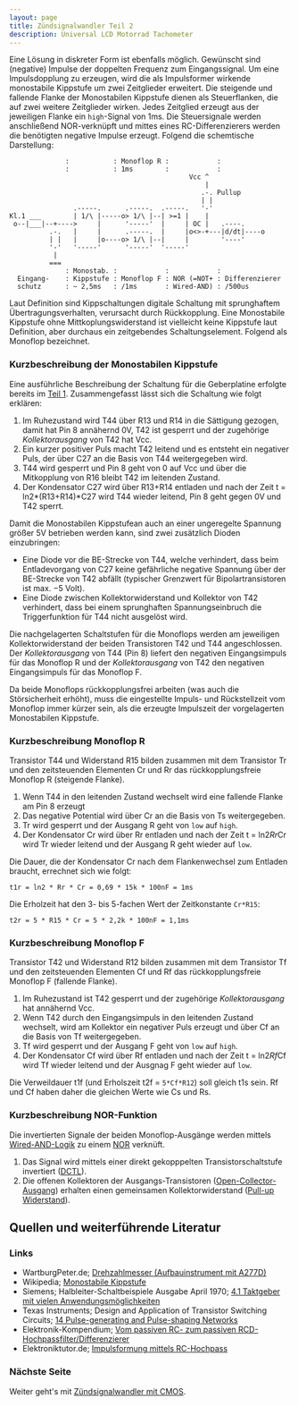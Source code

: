 ```yaml
---
layout: page
title: Zündsignalwandler Teil 2
description: Universal LCD Motorrad Tachometer
---
```


Eine Lösung in diskreter Form ist ebenfalls möglich. Gewünscht sind (negative) Impulse der doppelten Frequenz zum Eingangssignal. Um eine Impulsdopplung zu erzeugen, wird die als Impulsformer wirkende monostabile Kippstufe um zwei Zeitglieder erweitert. Die steigende und fallende Flanke der Monostabilen Kippstufe dienen als Steuerflanken, die auf zwei weitere Zeitglieder wirken. Jedes Zeitglied erzeugt aus der jeweiligen Flanke ein `high`-Signal von 1ms. Die Steuersignale werden anschließend NOR-verknüpft und mittes eines RC-Differenzierers werden die benötigten negative Impulse erzeugt. Folgend die schemtische Darstellung:

```
              :           : Monoflop R :            :
              :           : 1ms        :            :
                                             Vcc ^ 
                                                 |
                                                .-. Pullup
                                                | |
                .-----.      .-----.  .-----.   '-'
Kl.1 ___        | 1/\ |-----o> 1/\ |--| >=1 |    |
 o--|___|--+---->     |      '-----'  |     | OC |   .----.
          .-.   |     |      .-----.  |     |o<>-+---|d/dt|----o
          | |   |     |o----o> 1/\ |--|     |        '----'
          '-'   '-----'      '-----'  '-----'
           |
          ===
              : Monostab. :            :            : 
  Eingang-    : Kippstufe : Monoflop F : NOR (=NOT+ : Differenzierer
  schutz      : ~ 2,5ms   : /1ms       : Wired-AND) : /500us
```

Laut Definition sind Kippschaltungen digitale Schaltung mit sprunghaftem Übertragungsverhalten, verursacht durch Rückkopplung. Eine Monostabile Kippstufe ohne Mittkoplungswiderstand ist vielleicht keine Kippstufe laut Definition, aber durchaus ein zeitgebendes Schaltungselement. Folgend als Monoflop bezeichnet.

### Kurzbeschreibung der Monostabilen Kippstufe
Eine ausführliche Beschreibung der Schaltung für die Geberplatine erfolgte bereits im [Teil 1](zuendsignalwandler_1.html). Zusammengefasst lässt sich die Schaltung wie folgt erklären:
1. Im Ruhezustand wird T44 über R13 und R14 in die Sättigung gezogen, damit hat Pin 8 annähernd 0V, T42 ist gesperrt und der zugehörige _Kollektorausgang_ von T42 hat Vcc.
2. Ein kurzer positiver Puls macht T42 leitend und es entsteht ein negativer Puls, der über C27 an die Basis von T44 weitergegeben wird.
3. T44 wird gesperrt und Pin 8 geht von 0 auf Vcc und über die Mitkopplung von R16 bleibt T42 im leitenden Zustand.
4. Der Kondensator C27 wird über R13+R14 entladen und nach der Zeit t = ln2*(R13+R14)*C27 wird T44 wieder leitend, Pin 8 geht gegen 0V und T42 sperrt.

Damit die Monostabilen Kippstufean auch an einer ungeregelte Spannung größer 5V betrieben werden kann, sind zwei zusätzlich Dioden einzubringen:
- Eine Diode vor die BE-Strecke von T44, welche verhindert, dass beim Entladevorgang von C27 keine gefährliche negative Spannung über der BE-Strecke von T42 abfällt (typischer Grenzwert für Bipolartransistoren ist max. −5 Volt).
- Eine Diode zwischen Kollektorwiderstand und Kollektor von T42 verhindert, dass bei einem sprunghaften Spannungseinbruch die Triggerfunktion für T44 nicht ausgelöst wird. 

Die nachgelagerten Schaltstufen für die Monoflops werden am jeweiligen Kollektorwiderstand der beiden Transistoren T42 und T44 angeschlossen. Der _Kollektorausgang_ von T44 (Pin 8) liefert den negativen Eingangsimpuls für das Monoflop R und der _Kollektorausgang_ von T42 den negativen Eingangsimpuls für das Monoflop F.

Da beide Monoflops rückkopplungsfrei arbeiten (was auch die Störsicherheit erhöht), muss die eingestellte Impuls- und Rückstellzeit vom Monoflop immer kürzer sein, als die erzeugte Impulszeit der vorgelagerten Monostabilen Kippstufe.

### Kurzbeschreibung Monoflop R
Transistor T44 und Widerstand R15 bilden zusammen mit dem Transistor Tr und den zeitsteuenden Elementen Cr und Rr das rückkopplungsfreie Monoflop R (steigende Flanke).

1. Wenn T44 in den leitenden Zustand wechselt wird eine fallende Flanke am Pin 8 erzeugt
2. Das negative Potential wird über Cr an die Basis von Ts weitergegeben.
3. Tr wird gesperrt und der Ausgang R geht von `low` auf `high`.
4. Der Kondensator Cr wird über Rr entladen und nach der Zeit t = ln2*Rr*Cr wird Tr wieder leitend und der Ausgang R geht wieder auf `low`.

Die Dauer, die der Kondensator Cr nach dem Flankenwechsel zum Entladen braucht, errechnet sich wie folgt:

    t1r = ln2 * Rr * Cr = 0,69 * 15k * 100nF = 1ms

Die Erholzeit hat den 3- bis 5-fachen Wert der Zeitkonstante `Cr*R15`:

    t2r = 5 * R15 * Cr = 5 * 2,2k * 100nF = 1,1ms

### Kurzbeschreibung Monoflop F
Transistor T42 und Widerstand R12 bilden zusammen mit dem Transistor Tf und den zeitsteuenden Elementen Cf und Rf das rückkopplungsfreie Monoflop F (fallende Flanke).

1. Im Ruhezustand ist T42 gesperrt und der zugehörige _Kollektorausgang_ hat annähernd Vcc.
2. Wenn T42 durch den Eingangsimpuls in den leitenden Zustand wechselt, wird am Kollektor ein negativer Puls erzeugt und über Cf an die Basis von Tf weitergegeben.
3. Tf wird gesperrt und der Ausgang F geht von `low` auf `high`.
4. Der Kondensator Cf wird über Rf entladen und nach der Zeit t = ln2*Rf*Cf wird Tf wieder leitend und der Ausgnag F geht wieder auf `low`.

Die Verweildauer t1f (und Erholszeit t2f = `5*Cf*R12`) soll gleich t1s sein. Rf und Cf haben daher die gleichen Werte wie Cs und Rs.

### Kurzbeschreibung NOR-Funktion
Die invertierten Signale der beiden Monoflop-Ausgänge werden mittels [Wired-AND-Logik](http://de.wikipedia.org/wiki/Wired-AND) zu einem [NOR](http://www.play-hookey.com/digital_experiments/dtl/dtl_nor2.html) verknüft.

1. Das Signal wird mittels einer direkt gekopppelten Transistorschaltstufe invertiert ([DCTL](http://en.wikipedia.org/wiki/Direct-coupled_transistor_logic)).
2. Die offenen Kollektoren der Ausgangs-Transistoren ([Open-Collector-Ausgang](http://de.wikipedia.org/wiki/Open-Collector-Ausgang)) erhalten einen gemeinsamen Kollektorwiderstand ([Pull-up Widerstand](http://de.wikipedia.org/wiki/Open_circuit#Pull-up)).

## Quellen und weiterführende Literatur

### Links
- WartburgPeter.de; [Drehzahlmesser (Aufbauinstrument mit A277D)](www.wartburgpeter.de/download/dzm.pdf)
- Wikipedia; [Monostabile Kippstufe](http://de.wikipedia.org/wiki/Monostabile_Kippstufe)
- Siemens; Halbleiter-Schaltbeispiele Ausgabe April 1970; [4.1 Taktgeber mit vielen Anwendungsmöglichkeiten](http://www.fingers-welt.de/info/siemens_schaltbeispiele_1970_1.pdf)
- Texas Instruments; Design and Application of Transistor Switching Circuits; [14 Pulse-generating and Pulse-shaping Networks](http://archive.org/details/DesignAndApplicationOfTransistorSwitchingCircuits/page/n279)
- Elektronik-Kompendium; [Vom passiven RC- zum passiven RCD-Hochpassfilter/Differenzierer](http://www.elektronik-kompendium.de/public/schaerer/rcdhp.htm)
- Elektroniktutor.de; [Impulsformung mittels RC-Hochpass](https://elektroniktutor.de/analogtechnik/differz.html)

### Nächste Seite
Weiter geht's mit [Zündsignalwandler mit CMOS](zuendsignalwandler_3.html).
